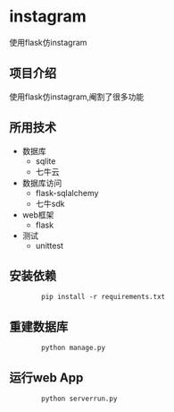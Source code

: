 # instagram
使用flask仿instagram



## 项目介绍
   使用flask仿instagram,阉割了很多功能
   
   
   
## 所用技术

 * 数据库
    * sqlite
    * 七牛云
 * 数据库访问
   * flask-sqlalchemy
   * 七牛sdk
 * web框架
   * flask
 * 测试
   * unittest 
   
## 安装依赖

~~~
        pip install -r requirements.txt
~~~
   
## 重建数据库

~~~
        python manage.py
~~~

## 运行web App 

~~~
        python serverrun.py
~~~
